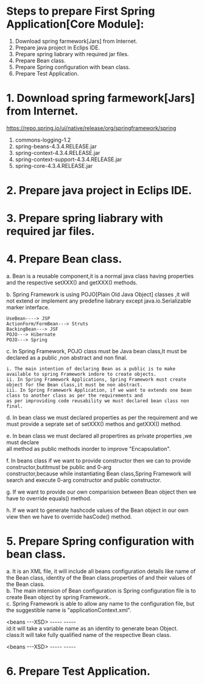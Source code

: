 # Steps to prepare First Spring Application[Core Module]:

1. Download spring farmework[Jars] from Internet.  
2. Prepare java project in Eclips IDE.  
3. Prepare spring liabrary with required jar files.  
4. Prepare Bean class.  
5. Prepare Spring configuration with bean class.  
6. Prepare Test Application.  

# 1. Download spring farmework[Jars] from Internet.  

https://repo.spring.io/ui/native/release/org/springframework/spring

1. commons-logging-1.2  
2. spring-beans-4.3.4.RELEASE.jar
3. spring-context-4.3.4.RELEASE.jar  
4. spring-context-support-4.3.4.RELEASE.jar  
5. spring-core-4.3.4.RELEASE.jar  

# 2. Prepare java project in Eclips IDE.  

# 3. Prepare spring liabrary with required jar files.  

# 4. Prepare Bean class.  

a. Bean is a reusable component,it is a normal java class having properties and the respective setXXX() and getXXX() methods.  

b. Spring Framework is using POJO[Plain Old Java Object] classes ,it will not extend or implement any predefine liabrary except java.io.Serializable marker interface.  

    UseBean----> JSP  
    ActionForm/FormBean---> Struts  
    BackingBean---> JSF  
    POJO---> Hibernate  
    POJO---> Spring  
    
c. In Spring Framework, POJO class must be Java bean class,It must be declared as a public ,non abstract and non final.  
    
    i. The main intention of declaring Bean as a public is to make available to spring Framework indore to create objects.  
    ii. In Spring Framework Applications, Spring Framework must create object for the Bean class,it must be non abstract.  
    iii. In Spring Framework Application, if we want to extends one bean class to another class as per the requirements and   
    as per improviding code reusability we must declared bean class non final.  
    
d. In bean class we must declared properties as per the requirement and we must provide a seprate set of setXXX() methos and getXXX() method.  

e. In bean class we must declared all propertires as private properties ,we must declare  
all method as public methods inorder to improve "Encapsulation".  

f. In beans class if we want to provide constructor then we can to provide constructor,butitmust be public and 0-arg  
constructor,because while instantiating Bean class,Spring Framework will search and execute 0-arg constructor and public constructor.

g. If we want to provide our own comparision between Bean object then we have to override equals() method.  

h. If we want to generate hashcode values of the Bean object in our own view then we have to override hasCode() method.  

# 5. Prepare Spring configuration with bean class.  

a. It is an XML file, it will include all beans configuration details like name of the Bean class, identity of the Bean class.properties of and their values of the Bean class.  
b. The main intension of Bean configuration is Spring configuration file is to create Bean object by spring Framework..  
c. Spring Framework is able to allow any name to the configuration file, but the suggestible name is "applicationContext.xml".  
  
  
<beans  ---XSD>
    -----
    <bean id="---" class="---"/>
    -----
</beans>  
id:it will take a variable name as an identity to generate bean Object.  
class:It will take fully qualified name of the respective Bean class.  

<beans  ---XSD>
    -----
    <bean id="helloBean" class="com.shaukat.HelloBean"/>
    -----
</beans>  

# 6. Prepare Test Application.  
